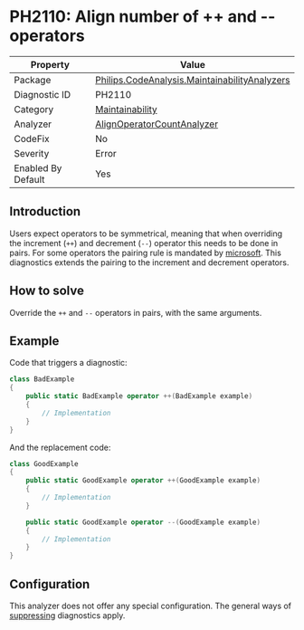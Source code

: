 # PH2110: Align number of ++ and -- operators

| Property | Value  |
|--|--|
| Package | [Philips.CodeAnalysis.MaintainabilityAnalyzers](https://www.nuget.org/packages/Philips.CodeAnalysis.MaintainabilityAnalyzers) |
| Diagnostic ID | PH2110 |
| Category  | [Maintainability](../Maintainability.md) |
| Analyzer | [AlignOperatorCountAnalyzer](https://github.com/philips-software/roslyn-analyzers/blob/master/Philips.CodeAnalysis.MaintainabilityAnalyzers/Maintainability/AlignOperatorsCountAnalyzer.cs)
| CodeFix  | No |
| Severity | Error |
| Enabled By Default | Yes |

## Introduction

Users expect operators to be symmetrical, meaning that when overriding the increment (`++`) and decrement (`--`) operator this needs to be done in pairs. For some operators the pairing rule is mandated by [microsoft](https://learn.microsoft.com/en-us/dotnet/csharp/language-reference/operators/operator-overloading#overloadable-operators). This diagnostics extends the pairing to the increment and decrement operators.

## How to solve

Override the `++` and `--` operators in pairs, with the same arguments.

## Example

Code that triggers a diagnostic:
``` cs
class BadExample
{
    public static BadExample operator ++(BadExample example) 
    {
        // Implementation
    }
}

```

And the replacement code:
``` cs
class GoodExample 
{
    public static GoodExample operator ++(GoodExample example) 
    {
        // Implementation
    }

    public static GoodExample operator --(GoodExample example) 
    {
        // Implementation
    }
}

```

## Configuration

This analyzer does not offer any special configuration. The general ways of [suppressing](https://learn.microsoft.com/en-us/dotnet/fundamentals/code-analysis/suppress-warnings) diagnostics apply.
